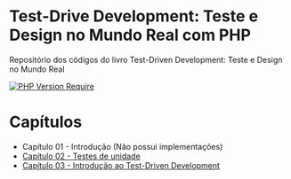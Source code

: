 # Test-Drive Development: Teste e Design no Mundo Real com PHP
Repositório dos códigos do livro Test-Driven Development: Teste e Design no Mundo Real

[![PHP Version Require](http://poser.pugx.org/pugx/badge-poser/require/php)](https://packagist.org/packages/pugx/badge-poser)


# Capítulos
- Capítulo 01 - Introdução (Não possui implementações)
- [Capítulo 02 - Testes de unidade](https://github.com/angelomesquita/livro-tdd-mauricio-aniche-php/tree/chapter-02)
- [Capítulo 03 - Introdução ao Test-Driven Development](https://github.com/angelomesquita/livro-tdd-mauricio-aniche-php/tree/chapter-03)
